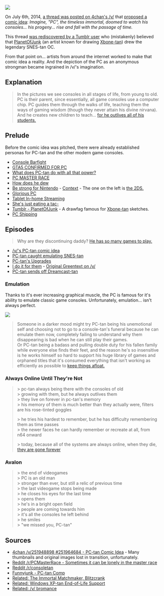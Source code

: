 ![](https://static.fjcdn.com/pictures/Pc_7d85c2_5371662.png)

On July 6th, 2014, [a thread was posted on 4chan's /v/](https://archive.moe/v/thread/251948898/#251964684) that [proposed a comic idea](http://i.imgur.com/bjao8iF.png): _Imagine, "PC", the timeless immortal, doomed to watch his consoles... his progeny... rise and fall with the passage of time._

This thread [was rediscovered by a Tumblr user](http://planetofjunk.tumblr.com/post/91107928083/you-did-this-you-started-this-all) who (mistakenly) believed that [PlanetOfJunk](http://planetofjunk.tumblr.com/) (an artist known for drawing [Xbone-tan](http://imgur.com/a/PdSva)) drew the legendary SNES-tan OC.

From that point on... artists from around the internet worked to make that comic idea a reality. And the depiction of the PC as an anonymous strongman became ingrained in /v/'s imagination.

## Explanation

> In the pictures we see consoles in all stages of life, from young to old. PC is their parent, since essentially, all game consoles use a computer chip. PC guides them through the walks of life, teaching them the ways of gaming wisdom (though they never attain his divine nirvana).  
> And he creates new children to teach... [for he outlives all of his students.](http://www.reddit.com/r/pcmasterrace/comments/2ut3oj/sometimes_it_can_be_lonely_in_the_master_race/cobmqxm)

## Prelude

Before the comic idea was pitched, there were already established personas for PC-tan and the other modern game consoles.

* [Console Barfight](http://i.imgur.com/G6ASn5m.png)
* [GTA5 CONFIRMED FOR PC](https://static.fjcdn.com/pictures/Pc+tan+comp+_0081d4_5371662.png)
* [What does PC-tan do with all that power?](http://i.imgur.com/45uslLp.jpg)
* [PC MASTER RACE](https://data.archive.moe/board/v/image/1404/59/1404596375815.jpg)
* [How does he dew](https://gfycat.com/WarmheartedScientificJabiru)
* [Be strong for Nintendo](http://i.imgur.com/Fg2z2KP.png) - [Context](http://i1.kym-cdn.com/photos/images/original/000/627/705/07a.jpg) - The one on the left is [the 2DS.](http://www.reddit.com/r/pcmasterrace/comments/27s17w/consoletan_comics_are_pretty_nice/ci4m9fn)
* [Glorious PC](http://i.imgur.com/qjcJJii.png)
* [Tablet In-home Streaming](http://imgur.com/b1g3IfW)
* [She's just eating a tac-](http://i.imgur.com/5dP3jyb.png)
* [Tumblr - PlanetOfJunk](http://planetofjunk.tumblr.com/) - A drawfag famous for [Xbone-tan](https://imgur.com/a/0MjQ1) sketches.
* [PC Shipping](https://i.imgur.com/F6ZVILF.jpg)

## Episodes

> Why are they discontinuing daddy? [He has so many games to play.](http://www.reddit.com/r/pcmasterrace/comments/2ut3oj/sometimes_it_can_be_lonely_in_the_master_race/cobraou)

* [/v/'s PC-tan comic idea](http://i.imgur.com/bjao8iF.png)
* [PC-tan caught emulating SNES-tan](http://planetofjunk.tumblr.com/post/91107928083/you-did-this-you-started-this-all)
* [PC-tan's Upgrades](http://i3.kym-cdn.com/photos/images/original/000/788/482/783.png)
* [I do it for them](https://static.fjcdn.com/pictures/Pc_7d85c2_5371662.png) - [Original Greentext on /v/](https://archive.moe/v/thread/251994278/#252002397)
* [PC-tan sends off Dreamcast-tan](http://i.imgur.com/l86E4nb.jpg)

### Emulation

Thanks to it's ever increasing graphical muscle, the PC is famous for it's ability to emulate classic game consoles. Unfortunately, emulation... isn't always perfect.

[![](http://i.imgur.com/skuiewb.png)](http://i.imgur.com/skuiewb.png)

> Someone in a darker mood might try PC-tan being his unemotional self and choosing not to go to a console-tan's funeral because he can emulate them now, completely failing to understand why them disappearing is bad when he can still play their games.  
> Or PC-tan being a badass and pulling double duty for his fallen family while everyone else finds their feet, and the reason he's so insensitive is he works himself so hard to support his huge library of games and orphaned titles that it's consumed everything that isn't working as efficiently as possible to [keep things afloat.](https://archive.moe/v/thread/251948898/#251967196)

### Always Online Until They're Not

> \> pc-tan always being there with the consoles of old  
> \> growing with them, but he always outlives them  
> \> they live on forever in pc-tan's memory  
> \> his memory of them is much better than they actually were, filters are his rose-tinted goggles  
> 
> \> he tries his hardest to remember, but he has difficulty remembering them as time passes  
> \> the newer faces he can hardly remember or recreate at all, from n64 onward  
> 
> \> today, because all of the systems are always online, when they die, [they are gone forever](https://archive.moe/v/thread/251948898/#251966570)  

### Avalon

> \> the end of videogames    
> \> PC is an old man    
> \> stronger than ever, but still a relic of previous time    
> \> the last videogame stops being made    
> \> he closes his eyes for the last time    
> \> opens them    
> \> he's in a bright open field    
> \> people are coming towards him    
> \> it's all the consoles he left behind    
> \> he smiles    
> \> "we missed you, PC-tan"  

## Sources

* [4chan /v/251948898 #251964684 - PC-tan Comic Idea](https://archive.moe/v/thread/251948898/#251964684) - Many thumbnails and original images lost in transition, unfortunately.
* [Reddit /r/PCMasterRace - Sometimes it can be lonely in the master race](http://www.reddit.com/r/pcmasterrace/comments/2ut3oj/sometimes_it_can_be_lonely_in_the_master_race/)
* [Reddit /r/consoletan](http://www.reddit.com/r/consoletan)
* [Funnyjunk - PC-tan Comp](https://www.funnyjunk.com/Pc+tan+comp/funny-pictures/5372106/)
* [Related: The Immortal Matchmaker, Blitzcrank](http://i.imgur.com/yYTGJp2.png)
* [Related: Windows XP-tan End-of-Life Support](http://i.imgur.com/iW9S6yw.jpg)
* [Related: /v/ bromance](https://data.archive.moe/board/v/image/1400/11/1400113448658.png)